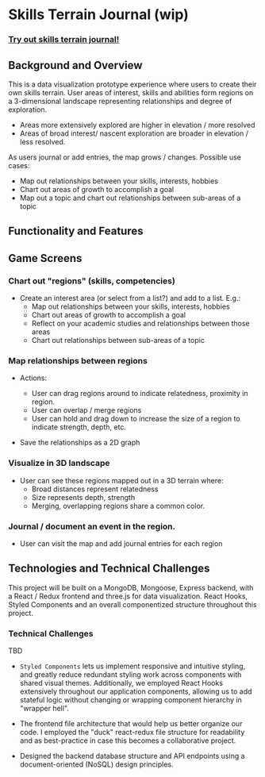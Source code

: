 # Skills Terrain Journal (wip) 

### [Try out skills terrain journal!]()

## Background and Overview
This is a data visualization prototype experience where users to create their own skills terrain. User areas of interest, skills and abilities form regions on a 3-dimensional landscape representing relationships and degree of exploration.

* Areas more extensively explored are higher in elevation / more resolved
* Areas of broad interest/ nascent exploration are broader in elevation / less resolved.

As users journal or add entries, the map grows / changes. Possible use cases: 
  * Map out relationships between your skills, interests, hobbies
  * Chart out areas of growth to accomplish a goal
  * Map out a topic and chart out relationships between sub-areas of a topic

## Functionality and Features

## Game Screens
### Chart out "regions" (skills, competencies) 

* Create an interest area (or select from a list?) and add to a list. E.g.:
  * Map out relationships between your skills, interests, hobbies
  * Chart out areas of growth to accomplish a goal
  * Reflect on your academic studies and relationships between those areas
  * Chart out relationships between sub-areas of a topic
  
### Map relationships between regions 

* Actions: 
  * User can drag regions around to indicate relatedness, proximity in region.
  * User can overlap / merge regions
  * User can hold and drag down to increase the size of a region to indicate strength, depth, etc.

* Save the relationships as a 2D graph

### Visualize in 3D landscape 

* User can see these regions mapped out in a 3D terrain where:
  * Broad distances represent relatedness
  * Size represents depth, strength
  * Merging, overlapping regions share a common color. 

### Journal / document an event in the region. 

* User can visit the map and add journal entries for each region

## Technologies and Technical Challenges

This project will be built on a MongoDB, Mongoose, Express backend, with a React / Redux frontend and three.js for data visualization. React Hooks, Styled Components and an overall componentized structure throughout this project.

### Technical Challenges

TBD

- `Styled Components` lets us implement responsive and intuitive styling, and greatly reduce redundant styling work across components with shared visual themes. Additionally, we employed React Hooks extensively throughout our application components, allowing us to add stateful logic without changing or wrapping component hierarchy in "wrapper hell".

- The frontend file architecture that would help us better organize our code. I employed the "duck" react-redux file structure for readability and as best-practice in case this becomes a collaborative project. 

- Designed the backend database structure and API endpoints using a document-oriented (NoSQL) design principles. 

